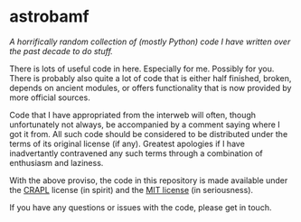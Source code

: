 astrobamf
=========

*A horrifically random collection of (mostly Python) code I have written over the past decade to do stuff.*

There is lots of useful code in here.  Especially for me.  Possibly for you.
There is probably also quite a lot of code that is either half finished, broken, depends on ancient modules,
or offers functionality that is now provided by more official sources.

Code that I have appropriated from the interweb will often, though unfortunately not always,
be accompanied by a comment saying where I got it from.  All such code should be considered to be distributed
under the terms of its original license (if any).  Greatest apologies if I have inadvertantly contravened
any such terms through a combination of enthusiasm and laziness.

With the above proviso, the code in this repository is made available under the [CRAPL](https://raw.githubusercontent.com/bamford/astrobamf/master/CRAPL-LICENSE) license (in spirit)
and the [MIT license](https://raw.githubusercontent.com/bamford/astrobamf/master/LICENSE) (in seriousness).

If you have any questions or issues with the code, please get in touch.
